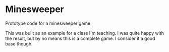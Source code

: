 Minesweeper
===============

Prototype code for a minesweeper game.

This was built as an example for a class I'm teaching. I was quite happy with the result, but by no means this is a complete game. I consider it a good base though.